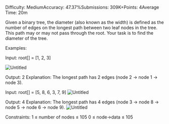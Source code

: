 Difficulty: MediumAccuracy: 47.37%Submissions: 309K+Points: 4Average Time: 20m

Given a binary tree, the diameter (also known as the width) is defined as the number of edges on the longest path between two leaf nodes in the tree. This path may or may not pass through the root. Your task is to find the diameter of the tree.

Examples:

Input: root[] = [1, 2, 3]

![Untitled](https://github.com/user-attachments/assets/4fcf8956-49de-4a1a-9935-7a1b20591a91)


Output: 2
Explanation: The longest path has 2 edges (node 2 -> node 1 -> node 3).

Input: root[] = [5, 8, 6, 3, 7, 9]
![Untitled](https://github.com/user-attachments/assets/1563ce24-c084-407e-bb02-aaff89481c72)

Output: 4
Explanation: The longest path has 4 edges (node 3 -> node 8 -> node 5 -> node 6 -> node 9).
![Untitled](https://github.com/user-attachments/assets/78f8074c-46f9-4bef-afe8-ee9b03820413)

Constraints:
1 ≤ number of nodes ≤ 105
0 ≤ node->data ≤ 105
